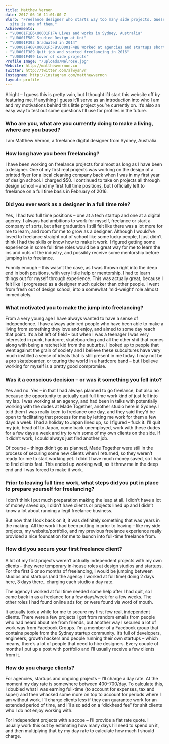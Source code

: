 ```yaml
---
title: Matthew Vernon
date: 2017-06-16 11:01:00 Z
Blurb: "Freelance designer who starts way too many side projects. Guess what? \LThis
  site is one of them."
Achievements:
- "\U0001F1E6\U0001F1FA Lives and works in Sydney, Australia"
- "\U0001F58C Studied Design at Uni"
- "\U0001F393 Graduated in 2014"
- "\U0001F468\U0001F3FB‍\U0001F4BB Worked at agencies and startups shortly after"
- "\U0001F389 Quit job and started freelancing in 2016"
- "\U0001F499 Lover of side projects"
Profile Image: "/uploads/Melrose.jpg"
Website: http://matthewvernon.co
Twitter: http://twitter.com/alwysnvr
Instagram: http://instagram.com/matthewvernon
layout: profile
---
```


Alright – I guess this is pretty vain, but I thought I’d start this website off by featuring me. If anything I guess it’ll serve as an introduction into who I am and my motivations behind this little project you’re currently on. It’s also an easy way to test out some questions I’ll use for profiles in the future.


### Who are you, what are you currently doing to make a living, where are you based?

I am Matthew Vernon, a freelance digital designer from Sydney, Australia.


### How long have you been freelancing?

I have been working on freelance projects for almost as long as I have been a designer. One of my first real projects was working on the design of a printed flyer for a local cleaning company back when I was in my first year of design school. I charged $50. I continued to take on projects all through design school – and my first full time positions, but I officially left to freelance on a full time basis in February of 2016.


### Did you ever work as a designer in a full time role?

Yes, I had two full time positions – one at a tech startup and one at a digital agency. I always had ambitions to work for myself, freelance or start a company of sorts, but after graduation I still felt like there was a lot more for me to learn, and room for me to grow as a designer. Although I would’ve loved to freelance straight out of school like some lucky people, I just didn’t think I had the skills or know how to make it work. I figured getting some experience in some full time roles would be a great way for me to learn the ins and outs of the industry, and possibly receive some mentorship before jumping in to freelance.

Funnily enough – this wasn’t the case, as I was thrown right into the deep end in both positions, with very little help or mentorship. I had to learn things out for myself through experience. This was actually great, because I felt like I progressed as a designer much quicker than other people. I went from fresh out of design school, into a somewhat ‘mid-weight’ role almost immediately.


### What motivated you to make the jump into freelancing?

From a very young age I have always wanted to have a sense of independence. I have always admired people who have been able to make a living from something they love and enjoy, and aimed to some day reach that point. It’s a bit left of field – but when I was a teenager I was very interested in punk, hardcore, skateboarding and all the other shit that comes along with being a ratchet kid from the suburbs. I looked up to people that went against the grain of society and I believe these subcultures have very much instilled a sense of ideals that is still present in me today. I may not be a pro skateboarder, or touring the world in a hardcore band – but I believe working for myself is a pretty good compromise.


### Was it a conscious decision – or was it something you fell into?

Yes and no. Yes – in that I had always planned to go freelance, but also no because the opportunity to actually quit full time work kind of just fell into my lap. I was working at an agency, and had been in talks with potentially working with the dudes at Made Together, another studio here in Sydney. I told them I was really keen to freelance one day, and they said they’d be open to facilitating that process for me by letting me work for them a few days a week. I had a holiday to Japan lined up, so I figured – fuck it. I’ll quit my job, head off to Japan, come back unemployed, work with these dudes for a few days a week and try to win some of my own clients on the side. If it didn’t work, I could always just find another job.

Of course – things didn’t go as planned, Made Together were still in the process of securing some new clients when I returned, so they weren’t ready for me to start working yet. I didn’t have much money saved, so I had to find clients fast. This ended up working well, as it threw me in the deep end and I was forced to make it work.


### Prior to leaving full time work, what steps did you put in place to prepare yourself for freelancing?

I don’t think I put much preparation making the leap at all. I didn’t have a lot of money saved up, I didn’t have clients or projects lined up and I didn’t know a lot about running a legit freelance business.

But now that I look back on it, it was definitely something that was years in the making. All the work I had been putting in prior to leaving – like my side projects, my website/portfolio, and my previous freelance experience really provided a nice foundation for me to launch into full-time freelance from.


### How did you secure your first freelance client?

A lot of my first projects weren’t actually independent projects with my own clients – they were temporary in-house roles at design studios and startups. For the first 6 or so months of freelancing, I would be jumping between studios and startups (and the agency I worked at full time) doing 2 days here, 3 days there.. charging each studio a day rate.

The agency I worked at full time needed some help after I had quit, so I came back in as a freelance for a few days/week for a few weeks. The other roles I had found online ads for, or were found via word of mouth.

It actually took a while for me to secure my first few real, independent clients. There were a few projects I got from random emails from people who had heard about me from friends, but another way I secured a lot of work was from Facebook Groups. I’m a member of a Facebook group that contains people from the Sydney startup community. It’s full of developers, engineers, growth hackers and people running their own startups – which means, there’s a lot of people that need to hire designers. Every couple of months I put up a post with portfolio and I’ll usually receive a few clients from it.


### How do you charge clients?

For agencies, startups and ongoing projects – I’ll charge a day rate. At the moment my day rate is somewhere between $400–$700/day. To calculate this, I doubled what I was earning full-time (to account for expenses, tax and super) and then whacked some more on top to account for periods where I am without work. I’ll charge clients less if they can guarantee work for an extended period of time, and I’ll also add on a “dickhead fee” for shit clients who I do not enjoy working with.

For independent projects with a scope – I’ll provide a flat rate quote. I usually work this out by estimating how many days I’ll need to spend on it, and then multiplying that by my day rate to calculate how much I should charge.